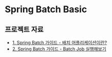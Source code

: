 # Spring Batch Basic

## 프로젝트 자료
- [1. Spring Batch 가이드 - 배치 어플리케이션이란?](https://jojoldu.tistory.com/324?category=902551)
- [2. Spring Batch 가이드 - Batch Job 실행해보기](https://jojoldu.tistory.com/325)